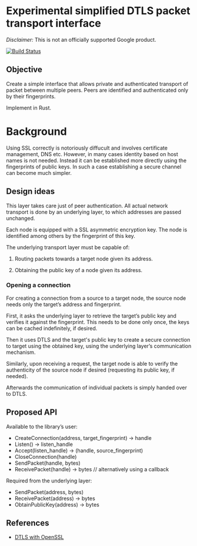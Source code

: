 # Experimental simplified DTLS packet transport interface

*Disclaimer:* This is not an officially supported Google product.

[![Build Status](https://travis-ci.com/ppetr/secure-packet-transport.svg?branch=master)](https://travis-ci.com/ppetr/secure-packet-transport)

## Objective

Create a simple interface that allows private and authenticated transport of
packet between multiple peers. Peers are identified and authenticated only by
their fingerprints.

Implement in Rust.

# Background

Using SSL correctly is notoriously diffucult and involves certificate
management, DNS etc. However, in many cases identity based on host names is not
needed. Instead it can be established more directly using the fingerprints of
public keys. In such a case establishing a secure channel can become much
simpler.

## Design ideas

This layer takes care just of peer authentication. All actual network transport
is done by an underlying layer, to which addresses are passed unchanged.

Each node is equipped with a SSL asymmetric encryption key. The node is
identified among others by the fingerprint of this key.

The underlying transport layer must be capable of:

1. Routing packets towards a target node given its address.

2. Obtaining the public key of a node given its address.

### Opening a connection

For creating a connection from a source to a target node, the source node needs
only the target’s address and fingerprint.

First, it asks the underlying layer to retrieve the target’s public key and
verifies it against the fingerprint. This needs to be done only once, the keys
can be cached indefinitely, if desired.

Then it uses DTLS and the target's public key to create a secure connection to
target using the obtained key, using the underlying layer’s communication
mechanism.

Similarly, upon receiving a request, the target node is able to verify the
authenticity of the source node if desired (requesting its public key, if
needed).

Afterwards the communication of individual packets is simply handed over to
DTLS.

## Proposed API

Available to the library’s user:

- CreateConnection(address, target_fingerprint) -> handle
- Listen() -> listen_handle
- Accept(listen_handle) -> (handle, source_fingerprint)
- CloseConnection(handle)
- SendPacket(handle, bytes)
- ReceivePacket(handle) -> bytes  // alternatively using a callback

Required from the underlying layer:

- SendPacket(address, bytes)
- ReceivePacket(address) -> bytes
- ObtainPublicKey(address) -> bytes

## References

- [DTLS with OpenSSL](http://chris-wood.github.io/2016/05/06/OpenSSL-DTLS.html)
